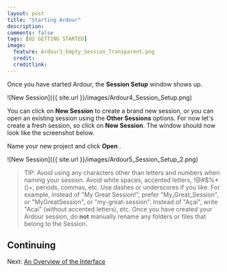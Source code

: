 ```yaml
---
layout: post
title: "Starting Ardour"
description:
comments: false 
tags: [02 GETTING STARTED]
image:
  feature: Ardour3_Empty_Session_Transparent.png
  credit:  
  creditlink:  
---
```


Once you have started Ardour, the **Session Setup** window shows up.

![New Session]({{ site.url }}/images/Ardour4_Session_Setup.png)

You can click on **New Session** to create a brand new session, or you
can open an existing session using the **Other Sessions** options. For now let's create a fresh session, so click on **New Session**. The window should now look like the screenshot below.

Name your new project and click **Open** .

![New Session]({{ site.url }}/images/Ardour5_Session_Setup_2.png)

> TIP: Avoid using any characters other than letters and numbers when naming your session. Avoid white spaces, accented letters, !@#$%*()+, periods, commas, etc. Use dashes or underscores if you like. For example, instead of "My Great Session!", prefer "My_Great_Session", or "MyGreatSession", or "my-great-session". Instead of "Açaí", write "Acai" (without accented letters), etc. Once you have created your Ardour session, do **not** manually rename any folders or files that belong to the Session.

## Continuing

Next: [An Overview of the Interface](../an-overview-of-the-interface)
